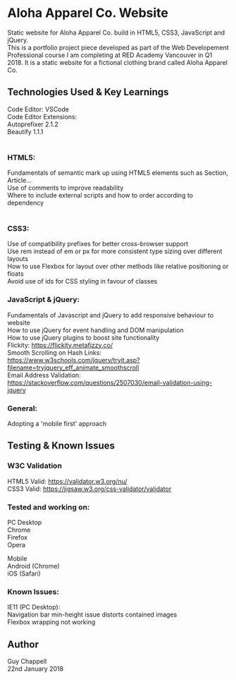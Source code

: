 # Aloha Apparel Co. Website

Static website for Aloha Apparel Co. build in HTML5, CSS3, JavaScript and jQuery.<br>
This is a portfolio project piece developed as part of the Web Developement Professional course I am completing at RED Academy Vancouver in Q1 2018. It is a static website for a fictional clothing brand called Aloha Apparel Co.

## Technologies Used & Key Learnings

Code Editor: VSCode<br>
Code Editor Extensions:<br>
  Autoprefixer 2.1.2<br>
  Beautify 1.1.1<br><br>

### HTML5:
  Fundamentals of semantic mark up using HTML5 elements such as Section, Article...<br>
  Use of comments to improve readability<br>
  Where to include external scripts and how to order according to dependency<br><br>

### CSS3:
  Use of compatibility prefixes for better cross-browser support<br>
  Use rem instead of em or px for more consistent type sizing over different layouts<br>
  How to use Flexbox for layout over other methods like relative positioning or floats<br>
  Avoid use of ids for CSS styling in favour of classes<br>

### JavaScript & jQuery:
  Fundamentals of Javascript and jQuery to add responsive behaviour to website<br>
  How to use jQuery for event handling and DOM manipulation<br>
  How to use jQuery plugins to boost site functionality<br>
    Flickity: https://flickity.metafizzy.co/<br>
    Smooth Scrolling on Hash Links: https://www.w3schools.com/jquery/tryit.asp?filename=tryjquery_eff_animate_smoothscroll<br>
    Email Address Validation: https://stackoverflow.com/questions/2507030/email-validation-using-jquery<br>

### General:
  Adopting a 'mobile first' approach
  

## Testing & Known Issues

### W3C Validation
HTML5 Valid: https://validator.w3.org/nu/<br>
CSS3 Valid: https://jigsaw.w3.org/css-validator/validator<br>

### Tested and working on:
  PC Desktop<br>
    Chrome<br>
    Firefox<br>
    Opera<br>

  Mobile<br>
    Android (Chrome)<br>
    iOS (Safari)<br>

### Known Issues:
  IE11 (PC Desktop): <br>
    Navigation bar min-height issue distorts contained images<br>
    Flexbox wrapping not working<br>


## Author

Guy Chappell<br>
22nd January 2018<br>
